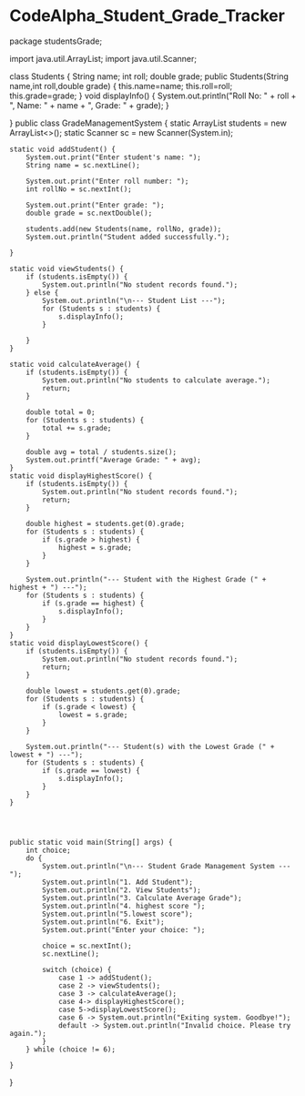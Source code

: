 # CodeAlpha_Student_Grade_Tracker
package studentsGrade;

import java.util.ArrayList;
import java.util.Scanner;

class Students {
    String name;
    int roll;
    double grade;
    public Students(String name,int roll,double grade)
    {
        this.name=name;
        this.roll=roll;
        this.grade=grade;
    }
    void displayInfo() {
        System.out.println("Roll No: " + roll + ", Name: " + name + ", Grade: " + grade);
    }

}
public class GradeManagementSystem {
    static ArrayList<Students> students = new ArrayList<>();
    static Scanner sc = new Scanner(System.in);

    static void addStudent() {
        System.out.print("Enter student's name: ");
        String name = sc.nextLine();

        System.out.print("Enter roll number: ");
        int rollNo = sc.nextInt();

        System.out.print("Enter grade: ");
        double grade = sc.nextDouble();

        students.add(new Students(name, rollNo, grade));
        System.out.println("Student added successfully.");

    }

    static void viewStudents() {
        if (students.isEmpty()) {
            System.out.println("No student records found.");
        } else {
            System.out.println("\n--- Student List ---");
            for (Students s : students) {
                s.displayInfo();
            }

        }
    }

    static void calculateAverage() {
        if (students.isEmpty()) {
            System.out.println("No students to calculate average.");
            return;
        }

        double total = 0;
        for (Students s : students) {
            total += s.grade;
        }

        double avg = total / students.size();
        System.out.printf("Average Grade: " + avg);
    }
    static void displayHighestScore() {
        if (students.isEmpty()) {
            System.out.println("No student records found.");
            return;
        }

        double highest = students.get(0).grade;
        for (Students s : students) {
            if (s.grade > highest) {
                highest = s.grade;
            }
        }

        System.out.println("--- Student with the Highest Grade (" + highest + ") ---");
        for (Students s : students) {
            if (s.grade == highest) {
                s.displayInfo();
            }
        }
    }
    static void displayLowestScore() {
        if (students.isEmpty()) {
            System.out.println("No student records found.");
            return;
        }

        double lowest = students.get(0).grade;
        for (Students s : students) {
            if (s.grade < lowest) {
                lowest = s.grade;
            }
        }

        System.out.println("--- Student(s) with the Lowest Grade (" + lowest + ") ---");
        for (Students s : students) {
            if (s.grade == lowest) {
                s.displayInfo();
            }
        }
    }




    public static void main(String[] args) {
        int choice;
        do {
            System.out.println("\n--- Student Grade Management System ---");
            System.out.println("1. Add Student");
            System.out.println("2. View Students");
            System.out.println("3. Calculate Average Grade");
            System.out.println("4. highest score ");
            System.out.println("5.lowest score");
            System.out.println("6. Exit");
            System.out.print("Enter your choice: ");

            choice = sc.nextInt();
            sc.nextLine();

            switch (choice) {
                case 1 -> addStudent();
                case 2 -> viewStudents();
                case 3 -> calculateAverage();
                case 4-> displayHighestScore();
                case 5->displayLowestScore();
                case 6 -> System.out.println("Exiting system. Goodbye!");
                default -> System.out.println("Invalid choice. Please try again.");
            }
        } while (choice != 6);

    }
}
